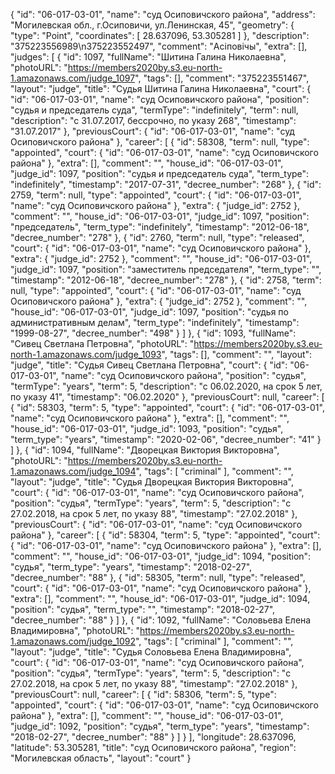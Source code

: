 {
    "id": "06-017-03-01",
    "name": "суд Осиповичского района",
    "address": "Могилевская обл., г.Осиповичи, ул.Ленинская, 45",
    "geometry": {
        "type": "Point",
        "coordinates": [
            28.637096,
            53.305281
        ]
    },
    "description": "375223556989\n375223552497",
    "comment": "Асіповічы",
    "extra": [],
    "judges": [
        {
            "id": 1097,
            "fullName": "Шитина Галина Николаевна",
            "photoURL": "https://members2020by.s3.eu-north-1.amazonaws.com/judge_1097",
            "tags": [],
            "comment": "375223551467",
            "layout": "judge",
            "title": "Судья Шитина Галина Николаевна",
            "court": {
                "id": "06-017-03-01",
                "name": "суд Осиповичского района",
                "position": "судья и председатель суда",
                "termType": "indefinitely",
                "term": null,
                "description": "c 31.07.2017, бессрочно, по указу 268",
                "timestamp": "31.07.2017"
            },
            "previousCourt": {
                "id": "06-017-03-01",
                "name": "суд Осиповичского района"
            },
            "career": [
                {
                    "id": 58308,
                    "term": null,
                    "type": "appointed",
                    "court": {
                        "id": "06-017-03-01",
                        "name": "суд Осиповичского района"
                    },
                    "extra": [],
                    "comment": "",
                    "house_id": "06-017-03-01",
                    "judge_id": 1097,
                    "position": "судья и председатель суда",
                    "term_type": "indefinitely",
                    "timestamp": "2017-07-31",
                    "decree_number": "268"
                },
                {
                    "id": 2759,
                    "term": null,
                    "type": "appointed",
                    "court": {
                        "id": "06-017-03-01",
                        "name": "суд Осиповичского района"
                    },
                    "extra": {
                        "judge_id": 2752
                    },
                    "comment": "",
                    "house_id": "06-017-03-01",
                    "judge_id": 1097,
                    "position": "председатель",
                    "term_type": "indefinitely",
                    "timestamp": "2012-06-18",
                    "decree_number": "278"
                },
                {
                    "id": 2760,
                    "term": null,
                    "type": "released",
                    "court": {
                        "id": "06-017-03-01",
                        "name": "суд Осиповичского района"
                    },
                    "extra": {
                        "judge_id": 2752
                    },
                    "comment": "",
                    "house_id": "06-017-03-01",
                    "judge_id": 1097,
                    "position": "заместитель председателя",
                    "term_type": "",
                    "timestamp": "2012-06-18",
                    "decree_number": "278"
                },
                {
                    "id": 2758,
                    "term": null,
                    "type": "appointed",
                    "court": {
                        "id": "06-017-03-01",
                        "name": "суд Осиповичского района"
                    },
                    "extra": {
                        "judge_id": 2752
                    },
                    "comment": "",
                    "house_id": "06-017-03-01",
                    "judge_id": 1097,
                    "position": "судья по административным делам",
                    "term_type": "indefinitely",
                    "timestamp": "1999-08-27",
                    "decree_number": "498"
                }
            ]
        },
        {
            "id": 1093,
            "fullName": "Сивец Светлана Петровна",
            "photoURL": "https://members2020by.s3.eu-north-1.amazonaws.com/judge_1093",
            "tags": [],
            "comment": "",
            "layout": "judge",
            "title": "Судья Сивец Светлана Петровна",
            "court": {
                "id": "06-017-03-01",
                "name": "суд Осиповичского района",
                "position": "судья",
                "termType": "years",
                "term": 5,
                "description": "c 06.02.2020, на срок 5 лет, по указу 41",
                "timestamp": "06.02.2020"
            },
            "previousCourt": null,
            "career": [
                {
                    "id": 58303,
                    "term": 5,
                    "type": "appointed",
                    "court": {
                        "id": "06-017-03-01",
                        "name": "суд Осиповичского района"
                    },
                    "extra": [],
                    "comment": "",
                    "house_id": "06-017-03-01",
                    "judge_id": 1093,
                    "position": "судья",
                    "term_type": "years",
                    "timestamp": "2020-02-06",
                    "decree_number": "41"
                }
            ]
        },
        {
            "id": 1094,
            "fullName": "Дворецкая Виктория Викторовна",
            "photoURL": "https://members2020by.s3.eu-north-1.amazonaws.com/judge_1094",
            "tags": [
                "criminal"
            ],
            "comment": "",
            "layout": "judge",
            "title": "Судья Дворецкая Виктория Викторовна",
            "court": {
                "id": "06-017-03-01",
                "name": "суд Осиповичского района",
                "position": "судья",
                "termType": "years",
                "term": 5,
                "description": "c 27.02.2018, на срок 5 лет, по указу 88",
                "timestamp": "27.02.2018"
            },
            "previousCourt": {
                "id": "06-017-03-01",
                "name": "суд Осиповичского района"
            },
            "career": [
                {
                    "id": 58304,
                    "term": 5,
                    "type": "appointed",
                    "court": {
                        "id": "06-017-03-01",
                        "name": "суд Осиповичского района"
                    },
                    "extra": [],
                    "comment": "",
                    "house_id": "06-017-03-01",
                    "judge_id": 1094,
                    "position": "судья",
                    "term_type": "years",
                    "timestamp": "2018-02-27",
                    "decree_number": "88"
                },
                {
                    "id": 58305,
                    "term": null,
                    "type": "released",
                    "court": {
                        "id": "06-017-03-01",
                        "name": "суд Осиповичского района"
                    },
                    "extra": [],
                    "comment": "",
                    "house_id": "06-017-03-01",
                    "judge_id": 1094,
                    "position": "судья",
                    "term_type": "",
                    "timestamp": "2018-02-27",
                    "decree_number": "88"
                }
            ]
        },
        {
            "id": 1092,
            "fullName": "Соловьева Елена Владимировна",
            "photoURL": "https://members2020by.s3.eu-north-1.amazonaws.com/judge_1092",
            "tags": [
                "criminal"
            ],
            "comment": "",
            "layout": "judge",
            "title": "Судья Соловьева Елена Владимировна",
            "court": {
                "id": "06-017-03-01",
                "name": "суд Осиповичского района",
                "position": "судья",
                "termType": "years",
                "term": 5,
                "description": "c 27.02.2018, на срок 5 лет, по указу 88",
                "timestamp": "27.02.2018"
            },
            "previousCourt": null,
            "career": [
                {
                    "id": 58306,
                    "term": 5,
                    "type": "appointed",
                    "court": {
                        "id": "06-017-03-01",
                        "name": "суд Осиповичского района"
                    },
                    "extra": [],
                    "comment": "",
                    "house_id": "06-017-03-01",
                    "judge_id": 1092,
                    "position": "судья",
                    "term_type": "years",
                    "timestamp": "2018-02-27",
                    "decree_number": "88"
                }
            ]
        }
    ],
    "longitude": 28.637096,
    "latitude": 53.305281,
    "title": "суд Осиповичского района",
    "region": "Могилевская область",
    "layout": "court"
}